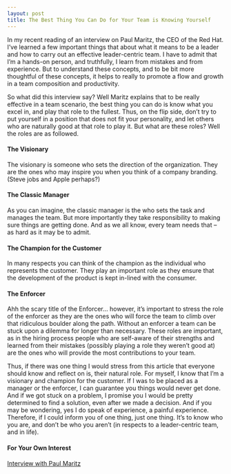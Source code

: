 ```yaml
---
layout: post
title: The Best Thing You Can Do for Your Team is Knowing Yourself
---
```

In my recent reading of an interview on Paul Maritz, the CEO of the Red Hat. I’ve learned a few important things that about what it means to be a leader and how to carry out an effective leader-centric team. I have to admit that I’m a hands-on person, and truthfully, I learn from mistakes and from experience. But to understand these concepts, and to be bit more thoughtful of these concepts, it helps to really to promote a flow and growth in a team composition and productivity.

So what did this interview say? Well Maritz explains that to be really effective in a team scenario, the best thing you can do is know what you excel in, and play that role to the fullest. Thus, on the flip side, don’t try to put yourself in a position that does not fit your personality, and let others who are naturally good at that role to play it.
But what are these roles? Well the roles are as followed.

#### The Visionary
The visionary is someone who sets the direction of the organization. They are the ones who may inspire you when you think of a company branding. (Steve jobs and Apple perhaps?)

#### The Classic Manager
As you can imagine, the classic manager is the who sets the task and manages the team. But more importantly they take responsibility to making sure things are getting done. And as we all know, every team needs that – as hard as it may be to admit.

#### The Champion for the Customer
In many respects you can think of the champion as the individual who represents the customer. They play an important role as they ensure that the development of the product is kept in-lined with the consumer.

#### The Enforcer
Ahh the scary title of the Enforcer… however, it’s important to stress the role of the enforcer as they are the ones who will force the team to climb over that ridiculous boulder along the path. Without an enforcer a team can be stuck upon a dilemma for longer than necessary.
These roles are important, as in the hiring process people who are self-aware of their strengths and learned from their mistakes (possibly playing a role they weren’t good at) are the ones who will provide the most contributions to your team. 

Thus, if there was one thing I would stress from this article that everyone should know and reflect on is, their natural role. For myself, I know that I’m a visionary and champion for the customer. If I was to be placed as a manager or the enforcer, I can guarantee you things would never get done. And if we got stuck on a problem, I promise you I would be pretty determined to find a solution, even after we made a decision. And if you may be wondering, yes I do speak of experience, a painful experience. Therefore, if I could inform you of one thing, just one thing. It’s to know who you are, and don’t be who you aren’t (in respects to a leader-centric team, and in life).

#### For Your Own Interest
[Interview with Paul Maritz](http://www.nytimes.com/2010/10/03/business/03corner.html?_r=2)
